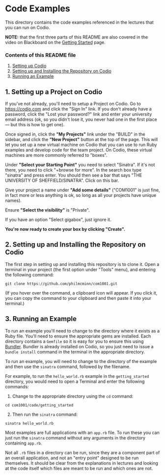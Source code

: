 # Code Examples

This directory contains the code examples referenced in the lectures that you
can run on Codio.

**NOTE:** that the first three parts of this README are also covered in the video on Blackboard on the [Getting
Started](https://vle.shef.ac.uk/webapps/blackboard/execute/content/blankPage?cmd=view&content_id=_6297831_1&course_id=_102787_1&mode=reset)
page.

### Contents of this README file

1. [Setting up Codio](#1-setting-up-codio)
2. [Setting up and Installing the Repository on Codio](#2-setting-up-and-installing-the-repository-on-codio)
3. [Running an Example](#3-running-an-example)

## 1. Setting up a Project on Codio

If you've not already, you'll need to setup a Project on Codio. Go to
https://codio.com and click the "Sign In" link. If you don't already have a
password, click the "Lost your password?" link and enter your university email
address (ok, so you didn't lose it, you never had one in the first place —
but this is how to get one).

Once signed in, click the **"My Projects"** link under the "BUILD" in the sidebar,
and click the **"New Project"** button at the top of the page. This will let you set
up a new virtual machine on Codio that you can use to run Ruby examples and
develop code for the team project. On Codio, these virtual machines are more
commonly referred to  "boxes". 

Under **"Select your Starting Point"** you need to select "Sinatra".
If it's not there, you need to click "+browse for more". In the search
box type "sinatra" and press enter. You should then see a bar that says
"THE UNIVERSITY OF SHEFFIELD/SINATRA". Click on this bar. 

Give your project a name under **"Add some details"** ("COM1001"
is just fine, in fact more or less anything is ok, so long as all your projects have unique names).

Ensure **"Select the visibility"** is "Private".

If you have an option "Select gigabox", just ignore it. 
 
**You're now ready to create your box by clicking "Create".**

## 2. Setting up and Installing the Repository on Codio

The first step in setting up and installing this repository is to clone it. Open
a terminal in your project (the first option under "Tools" menu), and entering
the following command:

```console
git clone https://github.com/philmcminn/com1001.git
```

(If you hover over the command, a clipboard icon will appear. If you click it,
you can copy the command to your clipboard and then paste it into your
terminal.)

## 3. Running an Example

To run an example you'll need to change to the directory where it exists as a
Ruby file. You'll need to ensure the appropriate gems are installed. Each
directory contains a `Gemfile` so it is easy for you to ensure this using
[Bundler](https://bundler.io). Bundler is already installed on Codio, so you
just need to issue a `bundle install` command in the terminal in the
appropriate directory. 

To run an example, you will need to change to the directory of the example
and then use the `sinatra` command, followed by the filename.

For example, to run the `hello_world.rb` example in the ``getting_started``
directory, you would need to open a Terminal and enter the following commands:

1) Change to the appropriate directory using the `cd` command:

```console
cd com1001/code/getting_started
```

2) Then run the `sinatra` command:

```console
sinatra hello_world.rb
```

Most examples are full applications with an `app.rb` file. To run these you can
just run the `sinatra` command without any arguments in the directory containing
`app.rb`.

Not all `.rb` files in a directory can be run, since they are a component part of an
overall application, and not an "entry point" designed to be run themselves. It
should be clear from the explanations in lectures and looking at the code itself
which files are meant to be run and which ones are not.
